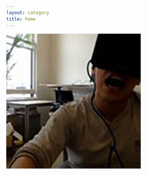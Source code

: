 ```yaml
---
layout: category
title: home
---
```


<img src='/assets/img/profile.jpg' class='home'>

<!-- Someday, I'll put something here that's relevant to what I do. -->
